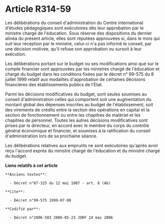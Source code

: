 # Article R314-59

Les délibérations du conseil d'administration du Centre international d'études pédagogiques sont exécutoires dès leur
approbation par le ministre chargé de l'éducation. Sous réserve des dispositions du dernier alinéa du présent article, elles
sont réputées approuvées si, dans le mois qui suit leur réception par le ministre, celui-ci n'a pas informé le conseil, par
une décision motivée, qu'il refuse son approbation ou sursoit à leur exécution.

Les délibérations portant sur le budget ou ses modifications ainsi que sur le compte financier sont approuvées par les
ministres chargé de l'éducation et chargé du budget dans les conditions fixées par le décret n° 99-575 du 8 juillet 1999
relatif aux modalités d'approbation de certaines décisions financières des établissements publics de l'Etat.

Parmi les décisions modificatives du budget, sont seules soumises au conseil d'administration celles qui comportent soit une
augmentation du montant global des dépenses inscrites au budget de l'établissement, soit des virements de crédits entre la
section des opérations en capital et la section de fonctionnement ou entre les chapitres de matériel et les chapitres de
personnel. Toutes les autres décisions modificatives sont prises par le directeur, en accord avec le membre du corps du
contrôle général économique et financier, et soumises à la ratification du conseil d'administration lors de sa prochaine
séance.

Les délibérations relatives aux emprunts ne sont exécutoires qu'après avoir reçu l'accord exprès du ministre chargé de
l'éducation et du ministre chargé du budget.

**Liens relatifs à cet article**

	**Anciens textes**:

	  - Décret n°87-325 du 12 mai 1987 - art. 8 (Ab)

	**Cite**:

	  - Décret n°99-575 1999-07-08

	**Codifié par**:

	  - Décret n°2006-583 2006-05-23 JORF 24 mai 2006
